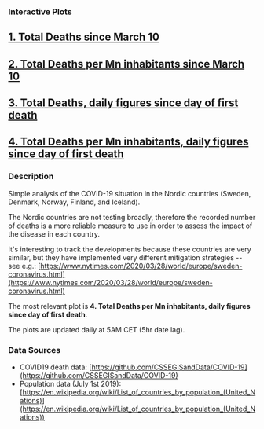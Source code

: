 ### Interactive Plots

## [1. Total Deaths since March 10](https://alex.fo/covid19/deaths.html)
## [2. Total Deaths per Mn inhabitants since March 10](https://alex.fo/covid19/deaths_mn.html)
## [3. Total Deaths, daily figures since day of first death](https://alex.fo/covid19/deaths_1.html)
## [4. Total Deaths per Mn inhabitants, daily figures since day of first death](https://alex.fo/covid19/deaths_mn_1.html)

### Description
Simple analysis of the COVID-19 situation in the Nordic countries (Sweden, Denmark, Norway, Finland, and Iceland).

The Nordic countries are not testing broadly, therefore the recorded number of deaths is a more reliable measure to use in order to assess the impact of the disease in each country.

It's interesting to track the developments because these countries are very similar, but they have implemented very different mitigation strategies -- see e.g.: [https://www.nytimes.com/2020/03/28/world/europe/sweden-coronavirus.html](https://www.nytimes.com/2020/03/28/world/europe/sweden-coronavirus.html)

The most relevant plot is **4. Total Deaths per Mn inhabitants, daily figures since day of first death**.

The plots are updated daily at 5AM CET (5hr date lag).

### Data Sources

* COVID19 death data: [https://github.com/CSSEGISandData/COVID-19](https://github.com/CSSEGISandData/COVID-19)
* Population data (July 1st 2019): [https://en.wikipedia.org/wiki/List_of_countries_by_population_(United_Nations)](https://en.wikipedia.org/wiki/List_of_countries_by_population_(United_Nations))
